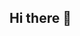 ## Hi there 👋

<!--## Hey 👋, This is Katie Stembridge
[![katie.stembridge@yahoo.com](https://img.shields.io/badge/-katie.stembridge@yahoo.com-c14438?style=flat&logo=Gmail&logoColor=white&link=mailto:katie.stembridge@yahoo.com)](mailto:katie.stembridge@yahoo.com) 
[![www.linkedin.com/in/katie-stembridge](https://img.shields.io/badge/-Katie Stembridge-0072b1?style=flat&logo=Linkedin&logoColor=white&link=https://www.linkedin.com/in/Katie Stembridge/)](https://www.linkedin.com/in/Katie Stembridge/) [![Github Badge](https://img.shields.io/badge/-KatieStembridge-grey?style=flat&logo=github&logoColor=white&link=https://github.com/KatieStembridge/)](https://www.github.com/KatieStembridge/) <p align='left'>With over 10 years of experience in the medical field, I have developed strong leadership skills and a deep passion for continuous learning. Now transitioning into the tech world, I  bring a wealth of experience in problem-solving, team management, and adaptability. Eager to expand knowledge and thrive in new challenges, I am committed to success and growth in this exciting new chapter.</p>
## Some of my Github Stats
<p align=left> <img src=https://komarev.com/ghpvc/?username=KatieStembridge alt=KatieStembridge /> </p>

[![Github stats](https://github-readme-stats.vercel.app/api?username=KatieStembridge&show_icons=true&include_all_commits=true)](https://github.com/KatieStembridge/github-readme-stats)
[![Top Langs](https://github-readme-stats.vercel.app/api/top-langs/?username=KatieStembridge&layout=compact)](https://github.com/KatieStembridge/github-readme-stats)
**KatieStembridge/KatieStembridge** is a ✨ _special_ ✨ repository because its `README.md` (this file) appears on your GitHub profile.

Here are some ideas to get you started:

- 🔭 I’m currently working on ...
- 🌱 I’m currently learning ...
- 👯 I’m looking to collaborate on ...
- 🤔 I’m looking for help with ...
- 💬 Ask me about ...
- 📫 How to reach me: ...
- 😄 Pronouns: ...
- ⚡ Fun fact: ...
-->
